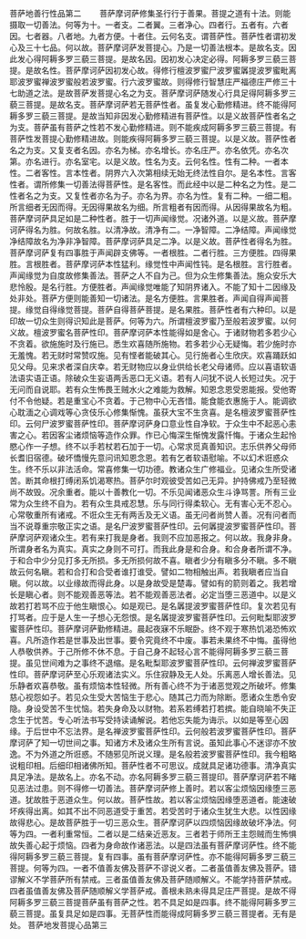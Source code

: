 <!-- { "loadSidebar": true } -->
菩萨地善行性品第二
　　菩萨摩诃萨修集圣行行于善果。菩提之道有十法。则能摄取一切善法。何等为十。一者支。二者翼。三者净心。四者行。五者有。六者因。七者器。八者地。九者方便。十者住。云何名支。谓菩萨性。菩萨性者谓初发心及三十七品。何以故。菩萨摩诃萨发菩提心。乃是一切善法根本。是故名支。因此发心得阿耨多罗三藐三菩提。是故名因。因初发心决定必得。阿耨多罗三藐三菩提。是故名性。菩萨摩诃萨因初发心故。得修行檀波罗蜜尸波罗蜜羼提波罗蜜毗离耶波罗蜜禅波罗蜜般若波罗蜜。行六波罗蜜故。则得修行智慧庄严福德庄严修三十七助道之法。是故菩萨发菩提心名之为支。菩萨摩诃萨随发心行具足得阿耨多罗三藐三菩提。是故名支。菩萨摩诃萨若无菩萨性者。虽复发心勤修精进。终不能得阿耨多罗三藐三菩提。是故当知非因发心勤修精进有菩萨性。以是义故菩萨性者名之为支。菩萨虽有菩萨之性若不发心勤修精进。则不能疾成阿耨多罗三藐三菩提。有菩萨性发菩提心勤修精进故。则能疾得阿耨多罗三藐三菩提。以是义故。菩萨性者名之为支。又复支者名因。亦名为梯。亦名增长。亦名庄严。亦名依凭。亦名次第。亦名进行。亦名室宅。以是义故。性名为支。云何名性。性有二种。一者本性。二者客性。言本性者。阴界六入次第相续无始无终法性自尔。是名本性。言客性者。谓所修集一切善法得菩萨性。是名客性。而此经中以是二种名之为性。是二性者名之为支。又复性者亦名为子。亦名为界。亦名为性。复有二种。一细二粗。所言细者无因而得。无因得果故名为细。所言粗者有因而得。从因得果故名为粗。菩萨摩诃萨具足如是二种性者。胜于一切声闻缘觉。况诸外道。以是义故。菩萨摩诃萨得名为胜。何故名胜。以清净故。清净有二。一净智障。二净结障。声闻缘觉净结障故名为净非净智障。菩萨摩诃萨具足二净。以是义故。菩萨性者得名为胜。菩萨摩诃萨复有四事胜于声闻辟支佛等。一者根胜。二者行胜。三方便胜。四得果胜。言根胜者。菩萨摩诃萨本性猛利。缘觉性中声闻性钝。是名根胜。言行胜者。声闻缘觉为自度故修集善法。菩萨之人不自为己。但为众生修集善法。施众安乐大悲怜殷。是名行胜。方便胜者。声闻缘觉唯能了知阴界诸入。不能了知十二因缘及处非处。菩萨方便则能善知一切诸法。是名方便胜。言果胜者。声闻自得声闻菩提。缘觉自得缘觉菩提。菩萨自得菩萨菩提。是名果胜。菩萨性者有六种印。以是印故一切众生则得识知此是菩萨。何等为六。所谓檀波罗蜜乃至般若波罗蜜。以何义故。檀波罗蜜名菩萨性印。菩萨摩诃萨本性能得如是舍心。于诸财物若多若少心不贪着。欲施施时及行施已。悉生欢喜随所施物。若多若少心无疑悔。若少施时亦无羞愧。若无财时常赞叹施。见有悭者能破其心。见行施者心生欣庆。欢喜踊跃如见父母。见来求者深自庆幸。若无财物应以身业供给长老父母诸师。应以喜语软语法语实语正语。除破众生妄语两舌恶口无义语。若有人问犹不说人长短过失。况于无问而自说耶。若有众生怖畏王贼水火之难能为救解。知恩念恩受恩能报。受他寄付不令他疑。若是重宝心不贪着。于己物中心无吝惜。能食能衣惠施于人。能调欲心耽湎之心调戏等心贪伎乐心修集惭愧。虽获大宝不生贪喜。是名檀波罗蜜菩萨性印。云何尸波罗蜜菩萨性印。菩萨摩诃萨身口意业性自净软。于众生中不起恶心恚害之心。若因客尘诸烦恼等造作众罪。作已心悔深生惭愧发露忏悔。于诸众生起怜愍心作一子想。终不以手若杖若石加于一切。心常求觅真善知识。志乐供养父母师长耆旧宿德。破坏憍慢先意问讯知恩念恩。若有乞者软语慰喻。不以幻术诳惑众生。终不乐以非法活命。常喜修集一切功德。教诸众生广修福业。见诸众生所受诸苦。断其命根打缚闭系饥渴寒热。菩萨尔时观彼受苦如己无异。护持佛戒乃至轻微尚不故毁。况余重者。能以十善教化一切。不乐见闻诸恶众生斗诤骂詈。所有三业常为众生终不自为。若有众生具戒忍慧。乐与同行得柔软心。无有害心无不忍心。心常敬重所有诸戒。不诳众生无有两舌及无义语。虽无问者尚赞人善。况有问者而当不说尊重宗敬正实之语。是名尸波罗蜜菩萨性印。云何羼提波罗蜜菩萨性印。菩萨摩诃萨观诸众生。若有来打我是身者。我则不应加恶报之。何以故。我身非身。所谓身者名为真实。真实之身则不可打。而我此身是和合身。和合身者所谓不净。于和合中少分见打多无所损。多无所损何故不喜。瞋者少分有瞋多分不瞋。多不瞋故云何名瞋。若和合打和合受者谁打谁受。譬如二物相触出声。若我瞋者应当自瞋。何以故。以业缘故而得此身。以是身故受是楚毒。譬如有的箭则着之。我若增长是瞋心者。则不能观善恶等法。若不能观善恶法者。必定当堕三恶道中。以是义故若打若骂不应于他生瞋恨心。如是观已。是名羼提波罗蜜菩萨性印。复次若见有打骂者。应于是人生一子想心无怨恨。是名羼提波罗蜜菩萨性印。云何毗梨耶波罗蜜菩萨性印。菩萨摩诃萨勤修精进。晨起夜寐不乐眠卧。终不观于寒热饥渴恐怖欢喜。凡所造作若是世事及出世事。要令究竟终不中废。事若未果终不中悔。虽得他人恭敬供养。于己所修不休不息。于自己身不起轻心言不能得阿耨多罗三藐三菩提。虽见世间难为之事终不退缩。是名毗梨耶波罗蜜菩萨性印。云何禅波罗蜜菩萨性印。菩萨摩诃萨至心乐观诸法实义。乐住寂静及无人处。乐离恶人增长善法。见乐静者欢喜恭敬。虽有烦恼本性轻微。所有善心终不为于诸恶觉观之所破坏。修集慈心视怨如子。若见众生受大苦恼生于悲心。随其己力而为除断。愿诸众生悉令安隐。身设受苦不生忧恼。若失身命及以财物。若系若缚若打若摈。能自晓喻不失正念生于忧苦。专心听法书写受持读诵解说。若他忘失能为诲示。以如是等至心因缘。于后世中不忘法界。是名禅波罗蜜菩萨性印。云何般若波罗蜜菩萨性印。菩萨摩诃萨了知一切世间之事。知诸方术及诸众生所有言说。虽知此事心不迷谬亦不放逸。不为外道之所诳惑。不随邪见所说义理。是名般若波罗蜜菩萨性印。我今粗略说粗印相。后细印相诸佛所知。菩萨性者不可思议。成就具足诸功德事。清净真实具足净法。是故名上。亦名不动。亦名阿耨多罗三藐三菩提印。菩萨摩诃萨若不睹见恶法过患。则不得修一切善法。菩萨摩诃萨修上善时。若以客尘烦恼因缘堕三恶道。犹故胜于恶道众生。何以故。菩萨性故。若以客尘烦恼因缘堕恶道者。能速破坏疾得出离。如其不出不同恶道受于重苦。若受苦时于诸众生犹生大悲。以性因缘故得悲心。是故菩萨胜于一切三恶众生。菩萨摩诃萨以四烦恼因缘故破坏净法。何等为四。一者利重常恒。二者以是二结亲近恶友。三者若于师所王主怨贼而生怖惧故失善心起于烦恼。四者为身命故作诸恶法。以是四法虽有菩萨摩诃萨性。终不能得阿耨多罗三藐三菩提。复有四事。虽有菩萨摩诃萨性。亦不能得阿耨多罗三藐三菩提。何等为四。一者不值善友佛及菩萨不谬说义者。二者虽值善友佛及菩萨。错谬解义不学菩萨所有禁戒。三者虽值善友佛及菩萨随顺解义。不能学持菩萨禁戒。四者虽值善友佛及菩萨随顺解义学菩萨戒。善根未熟未得具足庄严菩提。是故不得阿耨多罗三藐三菩提菩萨虽有菩萨之性。若不具足如是四事。终不能得阿耨多罗三藐三菩提。虽复具足如是四事。无菩萨性而能得成阿耨多罗三藐三菩提者。无有是处。
菩萨地发菩提心品第三

